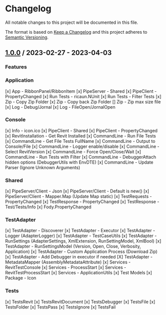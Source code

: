 # Changelog
All notable changes to this project will be documented in this file.

The format is based on [Keep a Changelog](http://keepachangelog.com/en/1.0.0/)
and this project adheres to [Semantic Versioning](http://semver.org/spec/v2.0.0.html).

## [1.0.0] / 2023-02-27 - 2023-04-03
### Features
### Application
[x] App - RibbonPanel/RibbonItem
[x] PipeServer - Shared
[x] PipeClient - PropertyChanged
[x] Run Tests - ricaun.NUnit
[x] Run Tests - Filter Tests
[x] Zip - Copy Zip Folder
[x] Zip - Copy back Zip Folder
[] Zip - Zip max size file
[x] Log - Debug/Jornal
[x] Log - FileOpen/JornalOpen
### Console
[x] Info - icon.ico
[x] PipeClient - Shared
[x] PipeClient - PropertyChanged
[x] RevitInstallation - Get Revit Installed
[x] CommandLine - Run File Tests
[x] CommandLine - Get File Tests FullName
[x] CommandLine - Output to Console/File
[x] CommandLine - Logger enable/disable
[x] CommandLine - Select RevitVersion
[x] CommandLine - Force Open/Close/Wait
[x] CommandLine - Run Tests with Filter
[x] CommandLine - DebuggerAttach hidden options (DebuggerUtils with EnvDTE)
[x] CommandLine - Update Parser (Ignore Unknown Arguments)
### Shared
[x] PipeServer/Client - Json
[x] PipeServer/Client - Default is new()
[x] PipeServer/Client - Mapper.Map (Update Map static)
[x] TestRequests - PropertyChanged
[x] TestResponse - PropertyChanged
[x] TestResponse - Test/Tests/Info
[x] Fody.PropertyChanged
### TestAdapter
[x] TestAdapter - Discoverer
[x] TestAdapter - Executor
[x] TestAdapter - Logger (AdapterLogger)
[x] TestAdapter - TestCaseUtils
[x] TestAdapter - RunSettings (AdapterSettings, XmlExtension, RunSettingModel, XmlBool)
[x] TestAdapter - RunSettingsModel (Version, Open, Close, Verbosity, Application)
[x] TestAdapter - Custom Application Process (Download Zip)
[x] TestAdapter - Add Debugger in executor if needed
[X] TestAdapter - MetadataMapper (AssemblyMetadataAttribute)
[x] Services - RevitTestConsole
[x] Services - ProcessStart
[x] Services - RevitTestProcessStart
[x] Services - ApplicationUtils
[x] Test Models
[x] Package - Icon
### Tests
[x] TestsRevit
[x] TestsRevitDocument
[x] TestsDebugger
[x] TestsFile
[x] TestsFolder
[x] TestsPass
[x] TestsIgnore
[x] TestsFail

[vNext]: ../../compare/1.0.0...HEAD
[1.0.0]: ../../compare/1.0.0